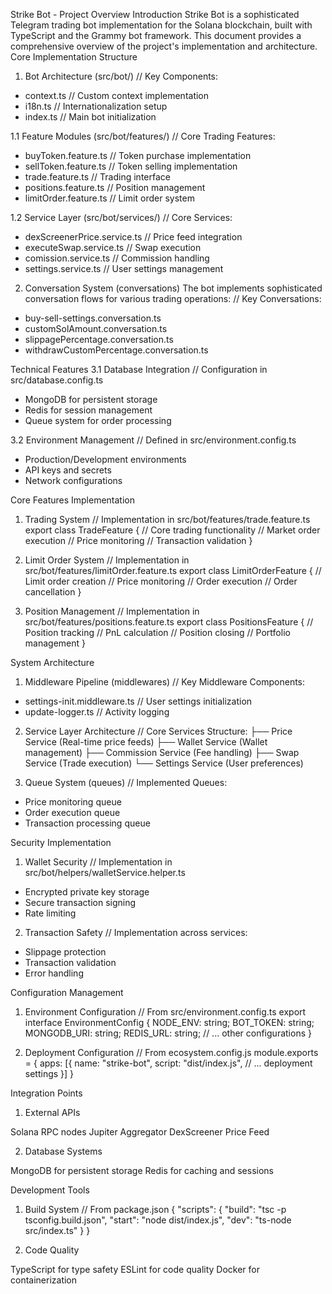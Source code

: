 Strike Bot - Project Overview
Introduction
Strike Bot is a sophisticated Telegram trading bot implementation for the Solana blockchain, built with TypeScript and the Grammy bot framework. This document provides a comprehensive overview of the project's implementation and architecture.
Core Implementation Structure
1. Bot Architecture (src/bot/)
// Key Components:
- context.ts         // Custom context implementation
- i18n.ts           // Internationalization setup
- index.ts          // Main bot initialization

1.1 Feature Modules (src/bot/features/)
// Core Trading Features:
- buyToken.feature.ts    // Token purchase implementation
- sellToken.feature.ts   // Token selling implementation
- trade.feature.ts       // Trading interface
- positions.feature.ts   // Position management
- limitOrder.feature.ts  // Limit order system

1.2 Service Layer (src/bot/services/)
// Core Services:
- dexScreenerPrice.service.ts  // Price feed integration
- executeSwap.service.ts       // Swap execution
- comission.service.ts         // Commission handling
- settings.service.ts          // User settings management

2. Conversation System (conversations)
The bot implements sophisticated conversation flows for various trading operations:
// Key Conversations:
- buy-sell-settings.conversation.ts
- customSolAmount.conversation.ts
- slippagePercentage.conversation.ts
- withdrawCustomPercentage.conversation.ts

Technical Features
3.1 Database Integration
// Configuration in src/database.config.ts
- MongoDB for persistent storage
- Redis for session management
- Queue system for order processing

3.2 Environment Management
// Defined in src/environment.config.ts
- Production/Development environments
- API keys and secrets
- Network configurations

Core Features Implementation
1. Trading System
// Implementation in src/bot/features/trade.feature.ts
export class TradeFeature {
    // Core trading functionality
    // Market order execution
    // Price monitoring
    // Transaction validation
}

2. Limit Order System
// Implementation in src/bot/features/limitOrder.feature.ts
export class LimitOrderFeature {
    // Limit order creation
    // Price monitoring
    // Order execution
    // Order cancellation
}

3. Position Management
// Implementation in src/bot/features/positions.feature.ts
export class PositionsFeature {
    // Position tracking
    // PnL calculation
    // Position closing
    // Portfolio management
}

System Architecture
1. Middleware Pipeline (middlewares)
// Key Middleware Components:
- settings-init.middleware.ts  // User settings initialization
- update-logger.ts            // Activity logging

2. Service Layer Architecture
// Core Services Structure:
├── Price Service (Real-time price feeds)
├── Wallet Service (Wallet management)
├── Commission Service (Fee handling)
├── Swap Service (Trade execution)
└── Settings Service (User preferences)

3. Queue System (queues)
// Implemented Queues:
- Price monitoring queue
- Order execution queue
- Transaction processing queue

Security Implementation
1. Wallet Security
// Implementation in src/bot/helpers/walletService.helper.ts
- Encrypted private key storage
- Secure transaction signing
- Rate limiting

2. Transaction Safety
// Implementation across services:
- Slippage protection
- Transaction validation
- Error handling

Configuration Management
1. Environment Configuration
// From src/environment.config.ts
export interface EnvironmentConfig {
    NODE_ENV: string;
    BOT_TOKEN: string;
    MONGODB_URI: string;
    REDIS_URL: string;
    // ... other configurations
}

2. Deployment Configuration
// From ecosystem.config.js
module.exports = {
    apps: [{
        name: "strike-bot",
        script: "dist/index.js",
        // ... deployment settings
    }]
}

Integration Points
1. External APIs

Solana RPC nodes
Jupiter Aggregator
DexScreener Price Feed

2. Database Systems

MongoDB for persistent storage
Redis for caching and sessions

Development Tools
1. Build System
// From package.json
{
    "scripts": {
        "build": "tsc -p tsconfig.build.json",
        "start": "node dist/index.js",
        "dev": "ts-node src/index.ts"
    }
}

2. Code Quality

TypeScript for type safety
ESLint for code quality
Docker for containerization

